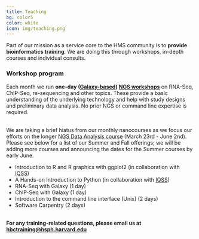 ```yaml
---
title: Teaching
bg: color5
color: white
icon: img/teaching.png
---
```


Part of our mission as a service core to the HMS community is to **provide bioinformatics training**. We are doing this through workshops, in-depth courses and individual consults.


### Workshop program 

Each month we run **one-day ([Galaxy-based](https://wiki.galaxyproject.org/)) [NGS workshops](http://hbc.github.io/ngs-workshops/)** on RNA-Seq, ChIP-Seq, re-sequencing and other topics. These provide a basic understanding of the underlying technology and help with study designs and preliminary data analysis. No prior NGS or command line expertise is required. 

<br>We are taking a brief hiatus from our monthly nanocourses as we focus our efforts on the longer [NGS Data Analysis course](https://wiki.harvard.edu/confluence/display/hbctraining/NGS+Data+Analysis+Course+Application%2C+Spring+2015) (March 23rd - June 2nd). Please see below for a list of our Summer and Fall offerings; we will be adding more courses and announcing the dates for the Summer courses by early June.

* Introduction to R and R graphics with ggplot2 (in collaboration with [IQSS](http://www.iq.harvard.edu/))
* A Hands-on Introduction to Python (in collaboration with [IQSS](http://www.iq.harvard.edu/))
* RNA-Seq with Galaxy (1 day)
* ChIP-Seq with Galaxy (1 day)
* Introduction to the command line interface (Unix) (2 days)
* Software Carpentry (2 days)


<br>**For any training-related questions, please email us at [hbctraining@hsph.harvard.edu](mailto:hbctraining@hsph.harvard.edu)**

